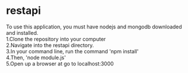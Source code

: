 # restapi 
To use this application, you must have nodejs and mongodb downloaded and installed. <br>
1.Clone the repository into your computer <br>
2.Navigate into the restapi directory. <br> 
3.In your command line, run the command 'npm install' <br>
4.Then, 'node module.js' <br>
5.Open up a browser at go to localhost:3000

